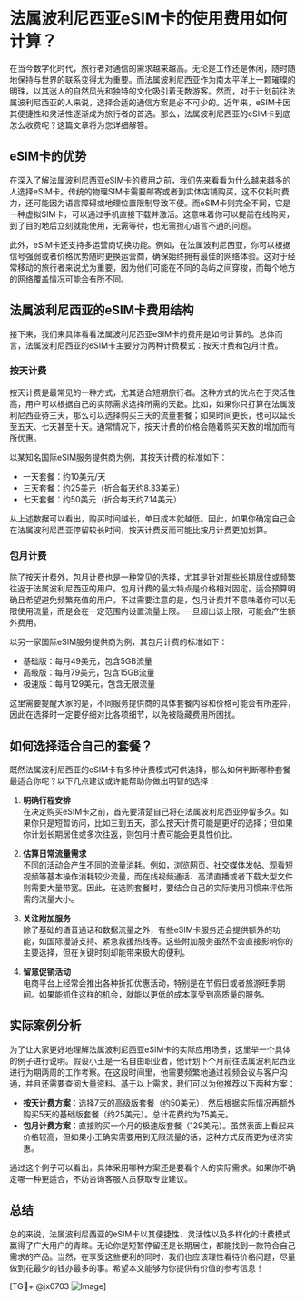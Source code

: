 # 法属波利尼西亚eSIM卡的使用费用如何计算？

在当今数字化时代，旅行者对通信的需求越来越高。无论是工作还是休闲，随时随地保持与世界的联系变得尤为重要。而法属波利尼西亚作为南太平洋上一颗璀璨的明珠，以其迷人的自然风光和独特的文化吸引着无数游客。然而，对于计划前往法属波利尼西亚的人来说，选择合适的通信方案是必不可少的。近年来，eSIM卡因其便捷性和灵活性逐渐成为旅行者的首选。那么，法属波利尼西亚的eSIM卡到底怎么收费呢？这篇文章将为您详细解答。

## eSIM卡的优势

在深入了解法属波利尼西亚eSIM卡的费用之前，我们先来看看为什么越来越多的人选择eSIM卡。传统的物理SIM卡需要邮寄或者到实体店铺购买，这不仅耗时费力，还可能因为语言障碍或地理位置限制导致不便。而eSIM卡则完全不同，它是一种虚拟SIM卡，可以通过手机直接下载并激活。这意味着你可以提前在线购买，到了目的地后立刻就能使用，无需等待，也无需担心语言不通的问题。

此外，eSIM卡还支持多运营商切换功能。例如，在法属波利尼西亚，你可以根据信号强弱或者价格优势随时更换运营商，确保始终拥有最佳的网络体验。这对于经常移动的旅行者来说尤为重要，因为他们可能在不同的岛屿之间穿梭，而每个地方的网络覆盖情况可能会有所不同。

## 法属波利尼西亚的eSIM卡费用结构

接下来，我们来具体看看法属波利尼西亚eSIM卡的费用是如何计算的。总体而言，法属波利尼西亚的eSIM卡主要分为两种计费模式：按天计费和包月计费。

### 按天计费

按天计费是最常见的一种方式，尤其适合短期旅行者。这种方式的优点在于灵活性高，用户可以根据自己的实际需求选择所需的天数。比如，如果你只打算在法属波利尼西亚待三天，那么可以选择购买三天的流量套餐；如果时间更长，也可以延长至五天、七天甚至十天。通常情况下，按天计费的价格会随着购买天数的增加而有所优惠。

以某知名国际eSIM服务提供商为例，其按天计费的标准如下：
- 一天套餐：约10美元/天
- 三天套餐：约25美元（折合每天约8.33美元）
- 七天套餐：约50美元（折合每天约7.14美元）

从上述数据可以看出，购买时间越长，单日成本就越低。因此，如果你确定自己会在法属波利尼西亚停留较长时间，按天计费反而可能比按月计费更加划算。

### 包月计费

除了按天计费外，包月计费也是一种常见的选择，尤其是针对那些长期居住或频繁往返于法属波利尼西亚的用户。包月计费的最大特点是价格相对固定，适合预算明确且希望避免频繁充值的用户。不过需要注意的是，包月计费并不意味着你可以无限使用流量，而是会在一定范围内设置流量上限。一旦超出该上限，可能会产生额外费用。

以另一家国际eSIM服务提供商为例，其包月计费的标准如下：
- 基础版：每月49美元，包含5GB流量
- 高级版：每月79美元，包含15GB流量
- 极速版：每月129美元，包含无限流量

这里需要提醒大家的是，不同服务提供商的具体套餐内容和价格可能会有所差异，因此在选择时一定要仔细对比各项细节，以免被隐藏费用所困扰。

## 如何选择适合自己的套餐？

既然法属波利尼西亚的eSIM卡有多种计费模式可供选择，那么如何判断哪种套餐最适合你呢？以下几点建议或许能帮助你做出明智的选择：

1. **明确行程安排**  
   在决定购买eSIM卡之前，首先要清楚自己将在法属波利尼西亚停留多久。如果你只是短暂访问，比如三到五天，那么按天计费可能是更好的选择；但如果你计划长期居住或多次往返，则包月计费可能会更具性价比。

2. **估算日常流量需求**  
   不同的活动会产生不同的流量消耗。例如，浏览网页、社交媒体发帖、观看短视频等基本操作消耗较少流量，而在线视频通话、高清直播或者下载大型文件则需要大量带宽。因此，在选购套餐时，要结合自己的实际使用习惯来评估所需的流量大小。

3. **关注附加服务**  
   除了基础的语音通话和数据流量之外，有些eSIM卡服务还会提供额外的功能，如国际漫游支持、紧急救援热线等。这些附加服务虽然不会直接影响你的主要选择，但在关键时刻却能带来极大的便利。

4. **留意促销活动**  
   电商平台上经常会推出各种折扣优惠活动，特别是在节假日或者旅游旺季期间。如果能抓住这样的机会，就能以更低的成本享受到高质量的服务。

## 实际案例分析

为了让大家更好地理解法属波利尼西亚eSIM卡的实际应用场景，这里举一个具体的例子进行说明。假设小王是一名自由职业者，他计划下个月前往法属波利尼西亚进行为期两周的工作考察。在这段时间里，他需要频繁地通过视频会议与客户沟通，并且还需要查阅大量资料。基于以上需求，我们可以为他推荐以下两种方案：

- **按天计费方案**：选择7天的高级版套餐（约50美元），然后根据实际情况再额外购买5天的基础版套餐（约25美元）。总计花费约为75美元。
- **包月计费方案**：直接购买一个月的极速版套餐（129美元）。虽然表面上看起来价格较高，但如果小王确实需要用到无限流量的话，这种方式反而更为经济实惠。

通过这个例子可以看出，具体采用哪种方案还是要看个人的实际需求。如果你不确定哪一种更适合，不妨咨询客服人员获取专业建议。

## 总结

总的来说，法属波利尼西亚的eSIM卡以其便捷性、灵活性以及多样化的计费模式赢得了广大用户的青睐。无论你是短暂停留还是长期居住，都能找到一款符合自己需求的产品。当然，在享受这些便利的同时，我们也应该理性看待价格问题，尽量做到花最少的钱办最多的事。希望本文能够为你提供有价值的参考信息！

[TG💪+ @jx0703 ![Image](https://github.com/user-attachments/assets/dbca1d08-cadb-493c-b0ec-ad6f7a83f270)]